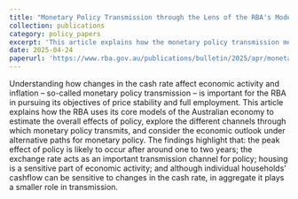 ```yaml
---
title: "Monetary Policy Transmission through the Lens of the RBA's Models"
collection: publications
category: policy_papers
excerpt: 'This article explains how the monetary policy transmission mechanism works in the RBA`s DSGE and macro-econometric models. We also benchmark those models` IRFs against non-RBA models.'
date: 2025-04-24
paperurl: 'https://www.rba.gov.au/publications/bulletin/2025/apr/monetary-policy-transmission-through-the-lens-of-the-rbas-models.html'
---
```

Understanding how changes in the cash rate affect economic activity and inflation – so-called monetary policy transmission – is important for the RBA in pursuing its objectives of price stability and full employment. This article explains how the RBA uses its core models of the Australian economy to estimate the overall effects of policy, explore the different channels through which monetary policy transmits, and consider the economic outlook under alternative paths for monetary policy. The findings highlight that: the peak effect of policy is likely to occur after around one to two years; the exchange rate acts as an important transmission channel for policy; housing is a sensitive part of economic activity; and although individual households’ cashflow can be sensitive to changes in the cash rate, in aggregate it plays a smaller role in transmission. 
